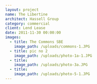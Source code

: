 ```yaml
---
layout: project
name: The Libertine
architect: Hassell Group
category: commercial
client: Lend Lease
date: 2011-11-30 00:00:00
images:
  - title: The Commons SBE
    image_path: /uploads/commons-1.JPG
  - title: pic no 2
    image_path: /uploads/photo-1a-1.JPG
  - title:
    image_path: /uploads/photo-3a.JPG
  - title:
    image_path: /uploads/photo-5-1.JPG
---
```

